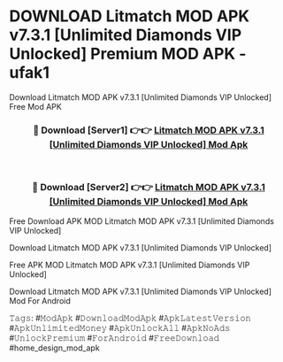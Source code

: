 # DOWNLOAD Litmatch MOD APK v7.3.1 [Unlimited Diamonds VIP Unlocked] Premium MOD APK - ufak1
Download Litmatch MOD APK v7.3.1 [Unlimited Diamonds VIP Unlocked] Free Mod APK

<div align="center">
<h3>🔴 Download [Server1] 👉👉 <a href="https://apk-comot.site?title=Litmatch_MOD_APK_v7.3.1_[Unlimited_Diamonds_VIP_Unlocked]">Litmatch MOD APK v7.3.1 [Unlimited Diamonds VIP Unlocked] Mod Apk</a></h3><br>

<h3>🔴 Download [Server2] 👉👉 <a href="https://apk-comot.site?title=Litmatch_MOD_APK_v7.3.1_[Unlimited_Diamonds_VIP_Unlocked]">Litmatch MOD APK v7.3.1 [Unlimited Diamonds VIP Unlocked] Mod Apk</a></h3>
</div>


Free Download APK MOD Litmatch MOD APK v7.3.1 [Unlimited Diamonds VIP Unlocked]

Download Litmatch MOD APK v7.3.1 [Unlimited Diamonds VIP Unlocked] 

Free APK MOD Litmatch MOD APK v7.3.1 [Unlimited Diamonds VIP Unlocked] 

Download Litmatch MOD APK v7.3.1 [Unlimited Diamonds VIP Unlocked] Mod For Android

𝚃𝚊𝚐𝚜: #𝙼𝚘𝚍𝙰𝚙𝚔 #𝙳𝚘𝚠𝚗𝚕𝚘𝚊𝚍𝙼𝚘𝚍𝙰𝚙𝚔 #𝙰𝚙𝚔𝙻𝚊𝚝𝚎𝚜𝚝𝚅𝚎𝚛𝚜𝚒𝚘𝚗 #𝙰𝚙𝚔𝚄𝚗𝚕𝚒𝚖𝚒𝚝𝚎𝚍𝙼𝚘𝚗𝚎𝚢 #𝙰𝚙𝚔𝚄𝚗𝚕𝚘𝚌𝚔𝙰𝚕𝚕 #𝙰𝚙𝚔𝙽𝚘𝙰𝚍𝚜 #𝚄𝚗𝚕𝚘𝚌𝚔𝙿𝚛𝚎𝚖𝚒𝚞𝚖 #𝙵𝚘𝚛𝙰𝚗𝚍𝚛𝚘𝚒𝚍 #𝙵𝚛𝚎𝚎𝙳𝚘𝚠𝚗𝚕𝚘𝚊𝚍 #home_design_mod_apk